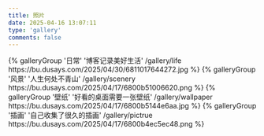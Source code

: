 ```yaml
---
title: 照片
date: 2025-04-16 13:07:11
type: 'gallery'
comments: false
---
```


<div class="gallery-group-main">
{% galleryGroup '日常' '博客记录美好生活' /gallery/life https://bu.dusays.com/2025/04/30/6811017644272.jpg %}
{% galleryGroup '风景' '人生何处不青山' /gallery/scenery https://bu.dusays.com/2025/04/17/6800b51006620.png %}
{% galleryGroup '壁纸' '好看的桌面需要一张壁纸' /gallery/wallpaper https://bu.dusays.com/2025/04/17/6800b5144e6aa.jpg %}
{% galleryGroup '插画' '自己收集了很久的插画' /gallery/pictrue https://bu.dusays.com/2025/04/17/6800b4ec5ec48.png %}
</div>
